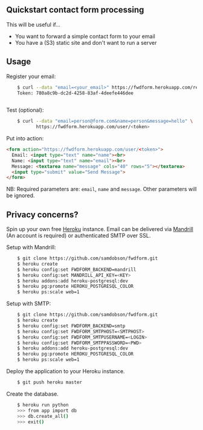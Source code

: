 Quickstart contact form processing
----------------------------------

This will be useful if...

* You want to forward a simple contact form to your email
* You have a (S3) static site and don't want to run a server

Usage
-----

Register your email:

```bash
    $ curl --data "email=<your_email>" https://fwdform.herokuapp.com/register
    Token: 780a8c9b-dc2d-4258-83af-4deefe446dee
    
```

Test (optional):

```bash
    $ curl --data "email=person@form.com&name=person&message=hello" \
           https://fwdform.herokuapp.com/user/<token>
```

Put into action:

```html
<form action="https://fwdform.herokuapp.com/user/<token>">
  Email: <input type="text" name="name"><br>
  Name: <input type="text" name="email"><br>
  Message: <textarea name="message" cols="40" rows="5"></textarea>
  <input type="submit" value="Send Message">
</form> 
```

NB: Required parameters are: `email`, `name` and `message`. Other parameters will be ignored.

Privacy concerns?
-----------------

Spin up your own free [Heroku](http://www.heroku.com) instance. Email can be delivered via [Mandrill](http://mandrill.com) (An account is required) or
authenticated SMTP over SSL.

Setup with Mandrill:

```bash
    $ git clone https://github.com/samdobson/fwdform.git
    $ heroku create
    $ heroku config:set FWDFORM_BACKEND=mandrill
    $ heroku config:set MANDRILL_API_KEY=<KEY>
    $ heroku addons:add heroku-postgresql:dev
    $ heroku pg:promote HEROKU_POSTGRESQL_COLOR
    $ heroku ps:scale web=1
```

Setup with SMTP:

```bash
    $ git clone https://github.com/samdobson/fwdform.git
    $ heroku create
    $ heroku config:set FWDFORM_BACKEND=smtp
    $ heroku config:set FWDFORM_SMTPHOST=<SMTPHOST>
    $ heroku config:set FWDFORM_SMTPUSERNAME=<LOGIN>
    $ heroku config:set FWDFORM_SMTPPASSWORD=<PWD>
    $ heroku addons:add heroku-postgresql:dev
    $ heroku pg:promote HEROKU_POSTGRESQL_COLOR
    $ heroku ps:scale web=1
```


Deploy the application to your Heroku instance.

```bash
    $ git push heroku master
```

Create the database.

```bash
    $ heroku run python
    >>> from app import db
    >>> db.create_all()
    >>> exit()
```

